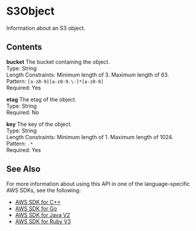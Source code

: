 # S3Object<a name="API_S3Object"></a>

Information about an S3 object\.

## Contents<a name="API_S3Object_Contents"></a>

 **bucket**   <a name="robomaker-Type-S3Object-bucket"></a>
The bucket containing the object\.  
Type: String  
Length Constraints: Minimum length of 3\. Maximum length of 63\.  
Pattern: `[a-z0-9][a-z0-9.\-]*[a-z0-9]`   
Required: Yes

 **etag**   <a name="robomaker-Type-S3Object-etag"></a>
The etag of the object\.  
Type: String  
Required: No

 **key**   <a name="robomaker-Type-S3Object-key"></a>
The key of the object\.  
Type: String  
Length Constraints: Minimum length of 1\. Maximum length of 1024\.  
Pattern: `.*`   
Required: Yes

## See Also<a name="API_S3Object_SeeAlso"></a>

For more information about using this API in one of the language\-specific AWS SDKs, see the following:
+  [AWS SDK for C\+\+](https://docs.aws.amazon.com/goto/SdkForCpp/robomaker-2018-06-29/S3Object) 
+  [AWS SDK for Go](https://docs.aws.amazon.com/goto/SdkForGoV1/robomaker-2018-06-29/S3Object) 
+  [AWS SDK for Java V2](https://docs.aws.amazon.com/goto/SdkForJavaV2/robomaker-2018-06-29/S3Object) 
+  [AWS SDK for Ruby V3](https://docs.aws.amazon.com/goto/SdkForRubyV3/robomaker-2018-06-29/S3Object) 
